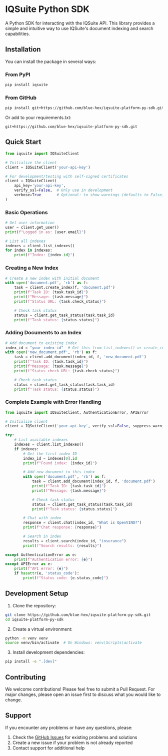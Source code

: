 # IQSuite Python SDK

A Python SDK for interacting with the IQSuite API. This library provides a simple and intuitive way to use IQSuite's document indexing and search capabilities.

## Installation

You can install the package in several ways:

### From PyPI
```bash
pip install iqsuite
```

### From GitHub
```bash
pip install git+https://github.com/blue-hex/iqsuite-platform-py-sdk.git
```

Or add to your requirements.txt:
```
git+https://github.com/blue-hex/iqsuite-platform-py-sdk.git
```

## Quick Start

```python
from iqsuite import IQSuiteClient

# Initialize the client
client = IQSuiteClient('your-api-key')

# For development/testing with self-signed certificates
client = IQSuiteClient(
    api_key='your-api-key',
    verify_ssl=False,  # Only use in development
    verbose=True       # Optional: to show warnings (defaults to False)
)
```

### Basic Operations

```python
# Get user information
user = client.get_user()
print(f"Logged in as: {user.email}")

# List all indexes
indexes = client.list_indexes()
for index in indexes:
    print(f"Index: {index.id}")
```

### Creating a New Index

```python
# Create a new index with initial document
with open('document.pdf', 'rb') as f:
    task = client.create_index(f, 'document.pdf')
    print(f"Task ID: {task.task_id}")
    print(f"Message: {task.message}")
    print(f"Status URL: {task.check_status}")

    # Check task status
    status = client.get_task_status(task.task_id)
    print(f"Task status: {status.status}")
```

### Adding Documents to an Index

```python
# Add document to existing index
index_id = "your-index-id"  # Get this from list_indexes() or create_index()
with open('new_document.pdf', 'rb') as f:
    task = client.add_document(index_id, f, 'new_document.pdf')
    print(f"Task ID: {task.task_id}")
    print(f"Message: {task.message}")
    print(f"Status check URL: {task.check_status}")

    # Check task status
    status = client.get_task_status(task.task_id)
    print(f"Task status: {status.status}")
```

### Complete Example with Error Handling

```python
from iqsuite import IQSuiteClient, AuthenticationError, APIError

# Initialize client
client = IQSuiteClient('your-api-key', verify_ssl=False, suppress_warnings=True)

try:
    # List available indexes
    indexes = client.list_indexes()
    if indexes:
        # Get the first index ID
        index_id = indexes[0].id
        print(f"Found index: {index_id}")

        # Add new document to this index
        with open('document.pdf', 'rb') as f:
            task = client.add_document(index_id, f, 'document.pdf')
            print(f"Task ID: {task.task_id}")
            print(f"Message: {task.message}")

            # Check task status
            status = client.get_task_status(task.task_id)
            print(f"Task status: {status.status}")

        # Chat with index
        response = client.chat(index_id, "What is OpenVINO?")
        print(f"Chat response: {response}")

        # Search in index
        results = client.search(index_id, "insurance")
        print(f"Search results: {results}")

except AuthenticationError as e:
    print(f"Authentication error: {e}")
except APIError as e:
    print(f"API error: {e}")
    if hasattr(e, 'status_code'):
        print(f"Status code: {e.status_code}")
```


## Development Setup

1. Clone the repository:
```bash
git clone https://github.com/blue-hex/iqsuite-platform-py-sdk.git
cd iqsuite-platform-py-sdk
```

2. Create a virtual environment:
```bash
python -m venv venv
source venv/bin/activate  # On Windows: venv\Scripts\activate
```

3. Install development dependencies:
```bash
pip install -e ".[dev]"
```

## Contributing

We welcome contributions! Please feel free to submit a Pull Request. For major changes, please open an issue first to discuss what you would like to change.


## Support

If you encounter any problems or have any questions, please:

1. Check the [GitHub Issues](https://github.com/blue-hex/iqsuite-platform-py-sdk/issues) for existing problems and solutions
2. Create a new issue if your problem is not already reported
3. Contact support for additional help